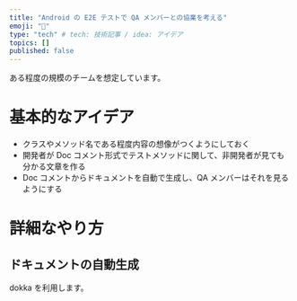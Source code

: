 ```yaml
---
title: "Android の E2E テストで QA メンバーとの協業を考える"
emoji: "🌟"
type: "tech" # tech: 技術記事 / idea: アイデア
topics: []
published: false
---
```


ある程度の規模のチームを想定しています。

# 基本的なアイデア

- クラスやメソッド名である程度内容の想像がつくようにしておく
- 開発者が Doc コメント形式でテストメソッドに関して、非開発者が見ても分かる文章を作る
- Doc コメントからドキュメントを自動で生成し、QA メンバーはそれを見るようにする

# 詳細なやり方

## ドキュメントの自動生成

dokka を利用します。
